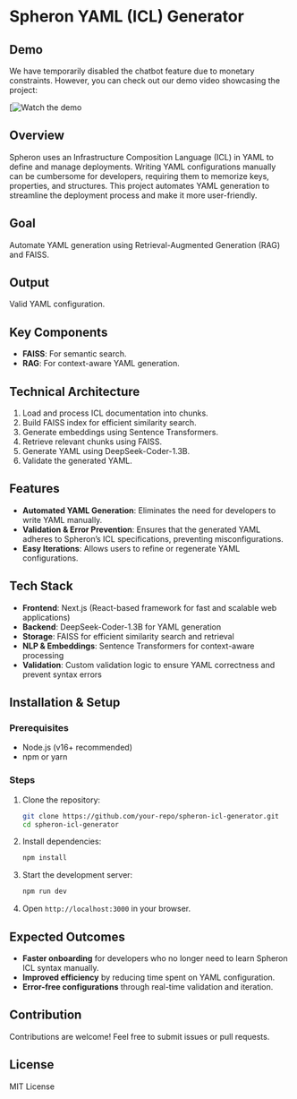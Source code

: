 # Spheron YAML (ICL) Generator

## Demo

We have temporarily disabled the chatbot feature due to monetary constraints. However, you can check out our demo video showcasing the project:

[![Watch the demo](https://drive.google.com/drive/folders/17PXAFSUd2G_1uTZ9R6-0ScDzPVnAaoXi)

## Overview

Spheron uses an Infrastructure Composition Language (ICL) in YAML to define and manage deployments. Writing YAML configurations manually can be cumbersome for developers, requiring them to memorize keys, properties, and structures. This project automates YAML generation to streamline the deployment process and make it more user-friendly.

## Goal

Automate YAML generation using Retrieval-Augmented Generation (RAG) and FAISS.

## Output

Valid YAML configuration.

## Key Components

- **FAISS**: For semantic search.
- **RAG**: For context-aware YAML generation.

## Technical Architecture

1. Load and process ICL documentation into chunks.
2. Build FAISS index for efficient similarity search.
3. Generate embeddings using Sentence Transformers.
4. Retrieve relevant chunks using FAISS.
5. Generate YAML using DeepSeek-Coder-1.3B.
6. Validate the generated YAML.

## Features

- **Automated YAML Generation**: Eliminates the need for developers to write YAML manually.
- **Validation & Error Prevention**: Ensures that the generated YAML adheres to Spheron’s ICL specifications, preventing misconfigurations.
- **Easy Iterations**: Allows users to refine or regenerate YAML configurations.

## Tech Stack

- **Frontend**: Next.js (React-based framework for fast and scalable web applications)
- **Backend**: DeepSeek-Coder-1.3B for YAML generation
- **Storage**: FAISS for efficient similarity search and retrieval
- **NLP & Embeddings**: Sentence Transformers for context-aware processing
- **Validation**: Custom validation logic to ensure YAML correctness and prevent syntax errors

## Installation & Setup

### Prerequisites

- Node.js (v16+ recommended)
- npm or yarn

### Steps

1. Clone the repository:
   ```sh
   git clone https://github.com/your-repo/spheron-icl-generator.git
   cd spheron-icl-generator
   ```
2. Install dependencies:
   ```sh
   npm install
   ```
3. Start the development server:
   ```sh
   npm run dev
   ```
4. Open `http://localhost:3000` in your browser.

## Expected Outcomes

- **Faster onboarding** for developers who no longer need to learn Spheron ICL syntax manually.
- **Improved efficiency** by reducing time spent on YAML configuration.
- **Error-free configurations** through real-time validation and iteration.

## Contribution

Contributions are welcome! Feel free to submit issues or pull requests.

## License

MIT License
